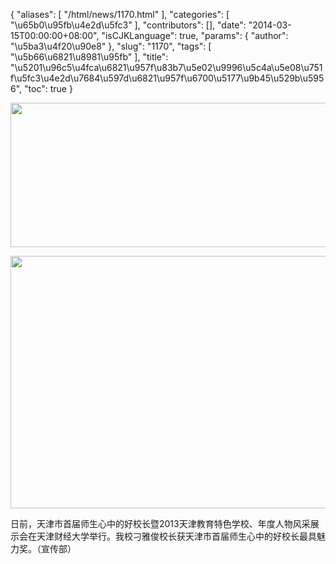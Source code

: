 {
    "aliases": [
        "/html/news/1170.html"
    ],
    "categories": [
        "\u65b0\u95fb\u4e2d\u5fc3"
    ],
    "contributors": [],
    "date": "2014-03-15T00:00:00+08:00",
    "isCJKLanguage": true,
    "params": {
        "author": "\u5ba3\u4f20\u90e8"
    },
    "slug": "1170",
    "tags": [
        "\u5b66\u6821\u8981\u95fb"
    ],
    "title": "\u5201\u96c5\u4fca\u6821\u957f\u83b7\u5e02\u9996\u5c4a\u5e08\u751f\u5fc3\u4e2d\u7684\u597d\u6821\u957f\u6700\u5177\u9b45\u529b\u5956",
    "toc": true
}


<img
    src="https://cdn.tfls.online/mirror/full/0b103bf60d9acefbaad6a0c0a4a97ab78443b211.jpg"
    style="display:block;margin-left:auto;margin-right:auto;"
    decoding="async"
    fetchpriority="auto"
    loading="lazy"
    height="231"
    width="600"
/>





<img
    src="https://cdn.tfls.online/mirror/full/b753eba4554134b4eaeb896cf3c01b31c4362f99.jpg"
    style="display:block;margin-left:auto;margin-right:auto;"
    decoding="async"
    fetchpriority="auto"
    loading="lazy"
    height="404"
    width="600"
/>




  





日前，天津市首届师生心中的好校长暨2013天津教育特色学校、年度人物风采展示会在天津财经大学举行。我校刁雅俊校长获天津市首届师生心中的好校长最具魅力奖。（宣传部）




  



